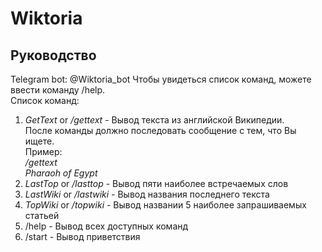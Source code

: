 # Wiktoria    

## Руководство      
Telegram bot: @Wiktoria_bot
Чтобы увидеться список команд, можете ввести команду /help.      
Список команд:     
1. *GetText* or */gettext* - Вывод текста из английской Википедии.     
После команды должно последовать сообщение с тем, что Вы ищете.     
Пример:     
    */gettext*      
    *Pharaoh of Egypt*     
2. *LastTop* or */lasttop* - Вывод пяти наиболее встречаемых слов     
3. *LastWiki* or */lastwiki* - Вывод названия последнего текста      
4. *TopWiki* or */topwiki* - Вывод названии 5 наиболее запрашиваемых статьей     
5. /help - Вывод всех доступных команд      
6. /start - Вывод приветствия      
